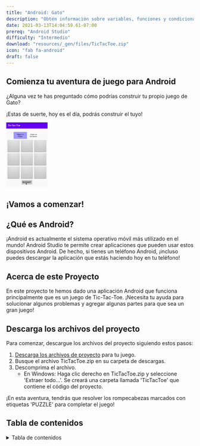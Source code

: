 ```yaml
---
title: "Android: Gato"
description: "Obtén información sobre variables, funciones y condicionales mientras creas una aplicación Gato para Android."
date: 2021-03-13T14:04:59.61-07:00
prereq: "Android Studio"
difficulty: "Intermedio"
download: "resources/_gen/files/TicTacToe.zip"
icon: "fab fa-android"
draft: false
---
```


## Comienza tu aventura de juego para Android

¿Alguna vez te has preguntado cómo podrías construir tu propio juego de Gato?

¡Estas de suerte, hoy es el día, podrás construir el tuyo!

<img src="resources/_gen/images/game_play.gif" height="30%" width="22%" title="Android Tic-Tac-Toe Game" alt="Android Tic-Tac-Toe Game"/>

## ¡Vamos a comenzar!

## ¿Qué es Android?

¡Android es actualmente el sistema operativo móvil más utilizado en el mundo! Android Studio te permite crear aplicaciones que pueden usar estos dispositivos Android. De hecho, si tienes un teléfono Android, ¡incluso puedes descargar la aplicación que estás haciendo hoy en tu teléfono!

## Acerca de este Proyecto

En este proyecto te hemos dado una aplicación Android que funciona principalmente que es un juego de Tic-Tac-Toe. ¡Necesita tu ayuda para solucionar algunos problemas y agregar algunas partes para que sea un gran juego!

## Descarga los archivos del proyecto

Para comenzar, descargue los archivos del proyecto siguiendo estos pasos:
1. [Descarga los archivos de proyecto](../resources/_gen/files/TicTacToe.zip) para tu juego.
2. Busque el archivo TicTacToe.zip en su carpeta de descargas.
3. Descomprima el archivo.
   - En Windows: Haga clic derecho en TicTacToe.zip y seleccione 'Extraer todo...'. Se creará una carpeta llamada 'TicTacToe' que contiene el código del proyecto.

¡En esta aventura, tendrás que resolver los rompecabezas marcados con etiquetas 'PUZZLE' para completar el juego!

## Tabla de contenidos

<details close>
<summary>Tabla de contenidos</summary>
{{% children /%}}
</details>